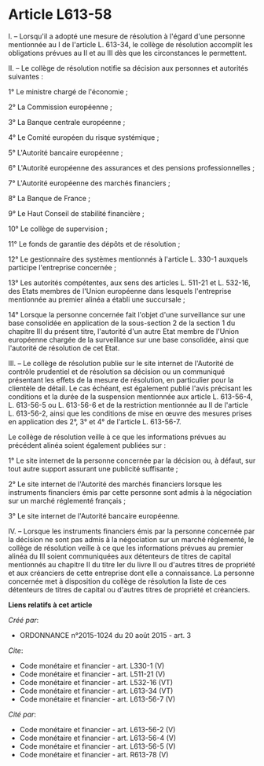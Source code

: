 # Article L613-58

I. – Lorsqu'il a adopté une mesure de résolution à l'égard d'une personne mentionnée au I de l'article L. 613-34, le collège
de résolution accomplit les obligations prévues au II et au III dès que les circonstances le permettent. 

II. – Le collège de résolution notifie sa décision aux personnes et autorités suivantes : 

1° Le ministre chargé de l'économie ; 

2° La Commission européenne ; 

3° La Banque centrale européenne ; 

4° Le Comité européen du risque systémique ; 

5° L'Autorité bancaire européenne ; 

6° L'Autorité européenne des assurances et des pensions professionnelles ; 

7° L'Autorité européenne des marchés financiers ; 

8° La Banque de France ; 

9° Le Haut Conseil de stabilité financière ; 

10° Le collège de supervision ; 

11° Le fonds de garantie des dépôts et de résolution ; 

12° Le gestionnaire des systèmes mentionnés à l'article L. 330-1 auxquels participe l'entreprise concernée ; 

13° Les autorités compétentes, aux sens des articles L. 511-21 et L. 532-16, des Etats membres de l'Union européenne dans
lesquels l'entreprise mentionnée au premier alinéa a établi une succursale ; 

14° Lorsque la personne concernée fait l'objet d'une surveillance sur une base consolidée en application de la sous-section 2
de la section 1 du chapitre III du présent titre, l'autorité d'un autre Etat membre de l'Union européenne chargée de la
surveillance sur une base consolidée, ainsi que l'autorité de résolution de cet Etat. 

III. – Le collège de résolution publie sur le site internet de l'Autorité de contrôle prudentiel et de résolution sa décision
ou un communiqué présentant les effets de la mesure de résolution, en particulier pour la clientèle de détail. Le cas
échéant, est également publié l'avis précisant les conditions et la durée de la suspension mentionnée aux article L.
613-56-4, L. 613-56-5 ou L. 613-56-6 et de la restriction mentionnée au II de l'article L. 613-56-2, ainsi que les conditions
de mise en œuvre des mesures prises en application des 2°, 3° et 4° de l'article L. 613-56-7. 

Le collège de résolution veille à ce que les informations prévues au précédent alinéa soient également publiées sur : 

1° Le site internet de la personne concernée par la décision ou, à défaut, sur tout autre support assurant une publicité
suffisante ; 

2° Le site internet de l'Autorité des marchés financiers lorsque les instruments financiers émis par cette personne sont
admis à la négociation sur un marché réglementé français ; 

3° Le site internet de l'Autorité bancaire européenne. 

IV. – Lorsque les instruments financiers émis par la personne concernée par la décision ne sont pas admis à la négociation
sur un marché réglementé, le collège de résolution veille à ce que les informations prévues au premier alinéa du III soient
communiquées aux détenteurs de titres de capital mentionnés au chapitre II du titre Ier du livre II ou d'autres titres de
propriété et aux créanciers de cette entreprise dont elle a connaissance. La personne concernée met à disposition du collège
de résolution la liste de ces détenteurs de titres de capital ou d'autres titres de propriété et créanciers.

**Liens relatifs à cet article**

_Créé par_:

  - ORDONNANCE n°2015-1024 du 20 août 2015 - art. 3

_Cite_:

  - Code monétaire et financier - art. L330-1 (V)
  - Code monétaire et financier - art. L511-21 (V)
  - Code monétaire et financier - art. L532-16 (VT)
  - Code monétaire et financier - art. L613-34 (VT)
  - Code monétaire et financier - art. L613-56-7 (V)

_Cité par_:

  - Code monétaire et financier - art. L613-56-2 (V)
  - Code monétaire et financier - art. L613-56-4 (V)
  - Code monétaire et financier - art. L613-56-5 (V)
  - Code monétaire et financier - art. R613-78 (V)
